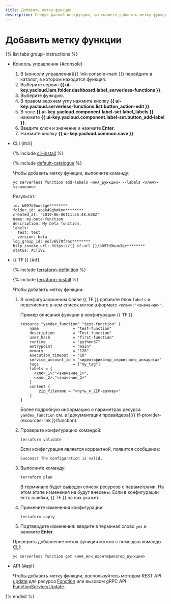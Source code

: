 ```yaml
---
title: Добавить метку функции
description: Следуя данной инструкции, вы сможете добавить метку функции.
---
```


# Добавить метку функции

{% list tabs group=instructions %}

- Консоль управления {#console}
    
    1. В [консоли управления]({{ link-console-main }}) перейдите в каталог, в котором находится функция.
    1. Выберите сервис **{{ ui-key.yacloud.iam.folder.dashboard.label_serverless-functions }}**.
    1. Выберите функцию.
    1. В правом верхнем углу нажмите кнопку **{{ ui-key.yacloud.serverless-functions.list.button_action-edit }}**.
    1. В поле **{{ ui-key.yacloud.component.label-set.label_labels }}** нажмите **{{ ui-key.yacloud.component.label-set.button_add-label }}**. 
    1. Введите ключ и значение и нажмите **Enter**.
    1. Нажмите кнопку **{{ ui-key.yacloud.common.save }}**.

- CLI {#cli}
  
    {% include [cli-install](../../../_includes/cli-install.md) %}

    {% include [default-catalogue](../../../_includes/default-catalogue.md) %}
    
    Чтобы добавить метку функции, выполните команду:

    ```
    yc serverless function add-labels <имя_функции> --labels <ключ>=<значение>
    ```

    Результат:

    ```     
    id: b097d9ous3ge********
    folder_id: aoek49ghmknn********
    created_at: "2019-06-06T11:36:48.688Z"
    name: my-beta-function
    description: My beta function.
    labels:
      test: test
      version: beta
    log_group_id: eolv6578frac********
    http_invoke_url: https://{{ sf-url }}/b097d9ous3ge********
    status: ACTIVE
    ```

- {{ TF }} {#tf}

    {% include [terraform-definition](../../../_tutorials/_tutorials_includes/terraform-definition.md) %}

    {% include [terraform-install](../../../_includes/terraform-install.md) %}

    Чтобы добавить метку функции:

    1. В конфигурационном файле {{ TF }} добавьте блок `labels` и перечислите в нем список меток в формате `<ключ>:"<значение>"`.

        Пример описания функции в конфигурации {{ TF }}:
      
        ```
        resource "yandex_function" "test-function" {
            name               = "test-function"
            description        = "Test function"
            user_hash          = "first-function"
            runtime            = "python37"
            entrypoint         = "main"
            memory             = "128"
            execution_timeout  = "10"
            service_account_id = "<идентификатор_сервисного_аккаунта>"
            tags               = ["my_tag"]
            labels = {
              <ключ_1>:"<значение_1>",
              <ключ_2>:"<значение_2>"
            }
            content {
                zip_filename = "<путь_к_ZIP-архиву>"
            }
        }
        ``` 

        Более подробную информацию о параметрах ресурса `yandex_function` см. в [документации провайдера]({{ tf-provider-resources-link }}/function).

    1. Проверьте конфигурацию командой:
        
       ```
       terraform validate
       ```

       Если конфигурация является корректной, появится сообщение:
        
       ```
       Success! The configuration is valid.
       ```

    1. Выполните команду:

       ```
       terraform plan
       ```
        
       В терминале будет выведен список ресурсов с параметрами. На этом этапе изменения не будут внесены. Если в конфигурации есть ошибки, {{ TF }} на них укажет. 
         
    1. Примените изменения конфигурации:

       ```
       terraform apply
       ```
    1. Подтвердите изменения: введите в терминал слово `yes` и нажмите **Enter**.
      
    Проверить добавление меток функции можно с помощью команды [CLI](../../../cli/quickstart.md):

    ```
    yc serverless function get <имя_или_идентификатор_функции>
    ```

- API {#api}

    Чтобы добавить метку функции, воспользуйтесь методом REST API [update](../../functions/api-ref/Function/update.md) для ресурса [Function](../../functions/api-ref/Function/index.md) или вызовом gRPC API [FunctionService/Update](../../functions/api-ref/grpc/Function/update.md).

{% endlist %}
